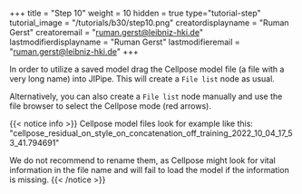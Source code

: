 +++
title = "Step 10"
weight = 10
hidden = true
type="tutorial-step"
tutorial_image = "/tutorials/b30/step10.png"
creatordisplayname = "Ruman Gerst"
creatoremail = "ruman.gerst@leibniz-hki.de"
lastmodifierdisplayname = "Ruman Gerst"
lastmodifieremail = "ruman.gerst@leibniz-hki.de"
+++

In order to utilize a saved model drag the Cellpose model file (a file with a very long name) into JIPipe. This will create a `File list` node as usual.

Alternatively, you can also create a `File list` node manually and use the file browser to select the Cellpose mode (red arrows).

{{< notice info >}}
Cellpose model files look for example like this: "cellpose_residual_on_style_on_concatenation_off_training_2022_10_04_17_53_41.794691"

We do not recommend to rename them, as Cellpose might look for vital information in the file name and will fail to load the model if the information is missing.
{{< /notice >}}
